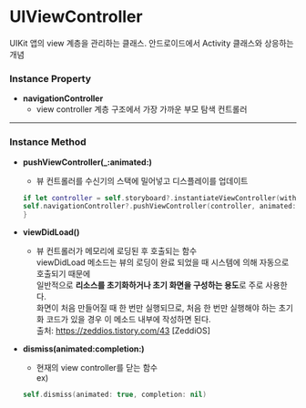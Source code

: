 # UIViewController
UIKit 앱의 view 계층을 관리하는 클래스. 안드로이드에서 Activity 클래스와 상응하는 개념

### Instance Property
* **navigationController**
    - view controller 계층 구조에서 가장 가까운 부모 탐색 컨트롤러
***

### Instance Method
* **pushViewController(_:animated:)**
    - 뷰 컨트롤러를 수신기의 스택에 밀어넣고 디스플레이를 업데이트   
    ```swift
    if let controller = self.storyboard?.instantiateViewController(withIdentifier : "DetailController") {
    self.navigationController?.pushViewController(controller, animated: true)
    }
    ```

* **viewDidLoad()**
    - 뷰 컨트롤러가 메모리에 로딩된 후 호출되는 함수   
    viewDidLoad 메소드는 뷰의 로딩이 완료 되었을 때 시스템에 의해 자동으로 호출되기 때문에    
    일반적으로 **리소스를 초기화하거나 초기 화면을 구성하는 용도**로 주로 사용한다.   
    화면이 처음 만들어질 때 한 번만 실행되므로, 처음 한 번만 실행해야 하는 초기화 코드가 있을 경우 이 메소드 내부에 작성하면 된다.   
    출처: https://zeddios.tistory.com/43 [ZeddiOS]

* **dismiss(animated:completion:)**
    - 현재의 view controller를 닫는 함수   
    ex) 
    ```swift
    self.dismiss(animated: true, completion: nil)
    ```

